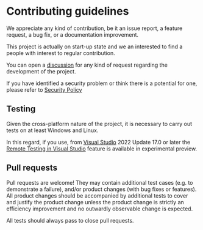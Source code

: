 # Contributing guidelines

We appreciate any kind of contribution, be it an issue report, a feature request, a bug fix, or a documentation improvement.

This project is actually on start-up state and we an interested to find a people with interest to regular contribution.

You can open a [discussion](https://github.com/binick/msbullet/discussions) for any kind of request regarding the development of the project.

If you have identified a security problem or think there is a potential for one, please refer to [Security Policy](./SECURITY.md)

## Testing

Given the cross-platform nature of the project, it is necessary to carry out tests on at least Windows and Linux.

In this regard, if you use, from [Visual Studio](https://www.visualstudio.com/downloads/) 2022 Update 17.0 or later the [Remote Testing in Visual Studio](https://docs.microsoft.com/visualstudio/test/remote-testing) feature is available in experimental preview.

## Pull requests

Pull requests are welcome! They may contain additional test cases (e.g. to demonstrate a failure), and/or product changes (with bug fixes or features). All product changes should be accompanied by additional tests to cover and justify the product change unless the product change is strictly an efficiency improvement and no outwardly observable change is expected.

All tests should always pass to close pull requests.
